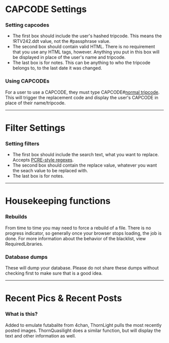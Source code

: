 # CAPCODE Settings #
### Setting capcodes ###
  * The first box should include the user's hashed tripcode.  This means the !RTV242.ddt value, not the #passphrase value.
  * The second box should contain valid HTML.  There is no requirement that you use any HTML tags, however.  Anything you put in this box will be displayed in place of the user's name and tripcode.
  * The last box is for notes.  This can be anything to who the tripcode belongs to, to the last date it was changed.

### Using CAPCODEs ###
For a user to use a CAPCODE, they must type CAPCODE#[normal tripcode](their.md).  This will trigger the replacement code and display the user's CAPCODE in place of their name/tripcode.


---


# Filter Settings #
### Setting filters ###
  * The first box should include the search text, what you want to replace.  Accepts [PCRE-style regexes](http://www.php.net/manual/en/pcre.pattern.php).
  * The second box should contain the replace value, whatever you want the seach value to be replaced with.
  * The last box is for notes.


---


# Housekeeping functions #
### Rebuilds ###
From time to time you may need to force a rebuild of a file.  There is no progress indicator, so generally once your browser stops loading, the job is done. For more information about the behavior of the blacklist, view RequiredLibraries.

### Database dumps ###
These will dump your database.  Please do not share these dumps without checking first to make sure that is a good idea.


---


# Recent Pics & Recent Posts #
### What is this? ###
Added to emulate futabalite from 4chan, ThornLight pulls the most recently posted images.  ThornQuasilight does a similar function, but will display the text and other information as well.